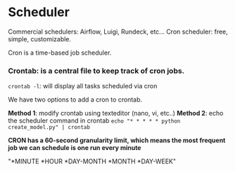 # Scheduler

Commercial schedulers: Airflow, Luigi, Rundeck, etc...
Cron scheduler: free, simple, customizable.

Cron is a time-based job scheduler.

### Crontab: is a central file to keep track of cron jobs.

`crontab -l`: will display all tasks scheduled via cron

We have two options to add a cron to crontab.

**Method 1**: modify crontab using texteditor (nano, vi, etc..)
**Method 2**: echo the scheduler command in crontab
`echo "* * * * * python create_model.py" | crontab`

**CRON has a 60-second granularity limit, which means the most frequent job we can schedule is one run every minute**

"*MINUTE *HOUR *DAY-MONTH *MONTH *DAY-WEEK"